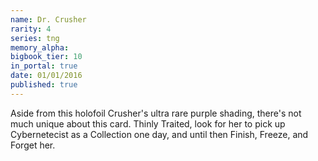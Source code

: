 ```yaml
---
name: Dr. Crusher
rarity: 4
series: tng
memory_alpha:
bigbook_tier: 10
in_portal: true
date: 01/01/2016
published: true
---
```


Aside from this holofoil Crusher's ultra rare purple shading, there's not much unique about this card. Thinly Traited, look for her to pick up Cybernetecist as a Collection one day, and until then Finish, Freeze, and Forget her.

